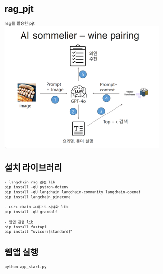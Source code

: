 # rag_pjt
rag를 활용한 pjt
<img src="prepare/images/ai_sommelier.png" alt="소개 이미지">

# 설치 라이브러리
```
- langchain rag 관련 lib
pip install -qU python-dotenv
pip install -qU langchain langchain-community langchain-openai
pip install langchain_pinecone

- LCEL chain 그래프로 시각화 lib
pip install -qU grandalf

- 웹앱 관련 lib
pip install fastapi
pip install "uvicorn[standard]"
```

# 웹앱 실행
```
python app_start.py
```

